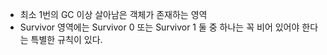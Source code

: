 - 최소 1번의 GC 이상 살아남은 객체가 존재하는 영역
- Survivor 영역에는 Survivor 0 또는 Survivor 1 둘 중 하나는 꼭 비어 있어야 한다는 특별한 규칙이 있다.